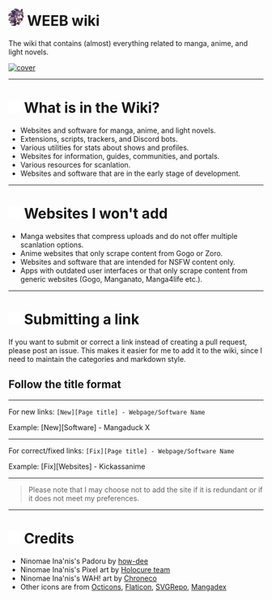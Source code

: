 # <img src="/static/asset/inaspin.gif" width="30px"> WEEB wiki

The wiki that contains (almost) everything related to manga, anime, and light novels.

[![cover](https://raw.githubusercontent.com/anotherduckling/weebwiki/main/static/thumb/cover.png)](https://weeb.pages.dev/)
___

# <img src="/static/rm/repo.svg" width="24px"> What is in the Wiki?

- Websites and software for manga, anime, and light novels.
- Extensions, scripts, trackers, and Discord bots.
- Various utilities for stats about shows and profiles.
- Websites for information, guides, communities, and portals.
- Various resources for scanlation.
- Websites and software that are in the early stage of development.

___

# <img src="/static/rm/x.svg" width="24px"> Websites I won't add

- Manga websites that compress uploads and do not offer multiple scanlation options.
- Anime websites that only scrape content from Gogo or Zoro.
- Websites and software that are intended for NSFW content only.
- Apps with outdated user interfaces or that only scrape content from generic websites (Gogo, Manganato, Manga4life etc.).

___

# <img src="/static/rm/pr.svg" width="24px"> Submitting a link
If you want to submit or correct a link instead of creating a pull request, please post an issue. This makes it easier for me to add it to the wiki, since I need to maintain the categories and markdown style.

## Follow the title format
___
For new links: `[New][Page title] - Webpage/Software Name`

Example: [New][Software] - Mangaduck X
___
For correct/fixed links: `[Fix][Page title] - Webpage/Software Name`

Example: [Fix][Websites] - Kickassanime
___

> Please note that I may choose not to add the site if it is redundant or if it does not meet my preferences.

___

# <img src="/static/rm/heart.svg" width="24px"> Credits

- Ninomae Ina'nis's Padoru by [how-dee](https://www.reddit.com/r/Padoru/comments/iu6jvx/ninomae_inanis_hololive/)
- Ninomae Ina'nis's Pixel art by [Holocure team](https://twitter.com/HoloCureGame)
- Ninomae Ina'nis's WAH! art by [Chroneco](https://www.chroneco.moe/)
- Other icons are from [Octicons](https://primer.github.io/octicons/), [Flaticon](https://www.flaticon.com/), [SVGRepo](https://www.svgrepo.com/), [Mangadex](https://mangadex.org/)